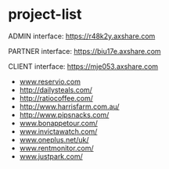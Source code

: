 # project-list


ADMIN interface:
https://r48k2y.axshare.com  

PARTNER  interface:
https://biu17e.axshare.com

CLIENT  interface:
https://mje053.axshare.com 


- www.reservio.com
- http://dailysteals.com/
- http://ratiocoffee.com/
- http://www.harrisfarm.com.au/
- http://www.pipsnacks.com/
- www.bonappetour.com/
- www.invictawatch.com/ 
- www.oneplus.net/uk/ 
- www.rentmonitor.com/ 
- www.justpark.com/ 
